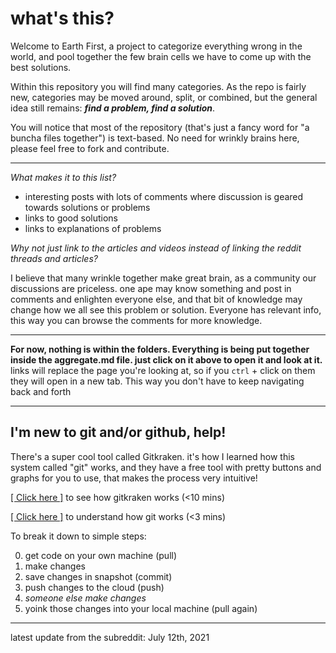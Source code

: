 # what's this?

Welcome to Earth First, a project to categorize everything wrong in the world, and pool together the few brain cells we have to come up with the best solutions.


Within this repository you will find many categories. As the repo is fairly new, categories may be moved around, split, or combined, but the general idea still remains: **_find a problem, find a solution_**.


You will notice that most of the repository (that's just a fancy word for "a buncha files together") is text-based. No need for wrinkly brains here, please feel free to fork and contribute. 


---

_What makes it to this list?_

- interesting posts with lots of comments where discussion is geared towards solutions or problems
- links to good solutions
- links to explanations of problems


_Why not just link to the articles and videos instead of linking the reddit threads and articles?_

I believe that many wrinkle together make great brain, as a community our discussions are priceless. one ape may know something and post in comments and enlighten everyone else, and that bit of knowledge may change how we all see this problem or solution. Everyone has relevant info, this way you can browse the comments for more knowledge. 


---

**For now, nothing is within the folders. Everything is being put together inside the aggregate.md file. just click on it above to open it and look at it.**
links will replace the page you're looking at, so if you `ctrl` + click on them they will open in a new tab. This way you don't have to keep navigating back and forth

---

## I'm new to git and/or github, help!

There's a super cool tool called Gitkraken. it's how I learned how this system called "git" works, and they have a free tool with pretty buttons and graphs for you to use, that makes the process very intuitive!

[[ Click here ]](https://youtu.be/ub9GfRziCtU) to see how gitkraken works (<10 mins)

[[ Click here ]](https://youtu.be/2ReR1YJrNOM) to understand how git works (<3 mins)
       
To break it down to simple steps:

0. get code on your own machine (pull)
0. make changes
0. save changes in snapshot (commit)
0. push changes to the cloud (push)
0. _someone else make changes_
0. yoink those changes into your local machine (pull again)


---

latest update from the subreddit: July 12th, 2021
